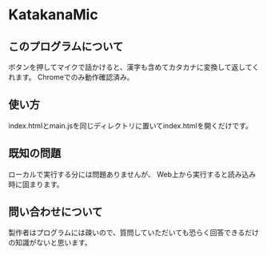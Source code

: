 # KatakanaMic

## このプログラムについて
ボタンを押してマイクで話かけると、漢字も含めてカタカナに変換して返してくれます。
Chromeでのみ動作確認済み。

## 使い方
index.htmlとmain.jsを同じディレクトリに置いてindex.htmlを開くだけです。

## 既知の問題
ローカルで実行する分には問題ありませんが、
Web上から実行すると読み込み時に固まります。

## 問い合わせについて
製作者はプログラムには疎いので、質問していただいても恐らく回答できるだけの知識がないと思います。
